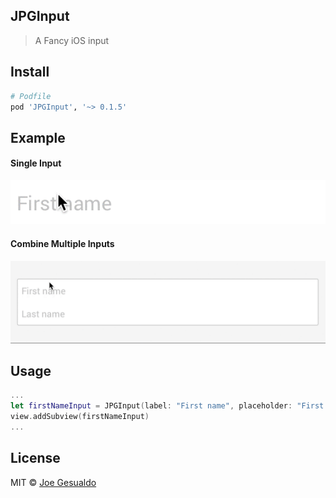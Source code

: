 ## JPGInput
> A Fancy iOS input

## Install
```ruby
# Podfile
pod 'JPGInput', '~> 0.1.5'
```

## Example
#### Single Input
![JPGInput-ios-demo](https://github.com/joegesualdo/JPGInput-ios/raw/master/JPGInput_demo.gif)
#### Combine Multiple Inputs
![JPGInput-ios-form-demo](https://github.com/joegesualdo/JPGInput-ios/raw/master/JPGInput_form_demo.gif)

## Usage
```Swift
...
let firstNameInput = JPGInput(label: "First name", placeholder: "First name")
view.addSubview(firstNameInput)
...
```

## License
MIT © [Joe Gesualdo]()
